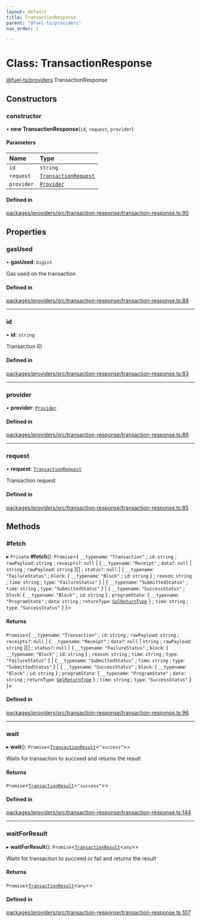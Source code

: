 ```yaml
---
layout: default
title: TransactionResponse
parent: "@fuel-ts/providers"
nav_order: 1

---
```


# Class: TransactionResponse

[@fuel-ts/providers](../index.md).TransactionResponse

## Constructors

### constructor

• **new TransactionResponse**(`id`, `request`, `provider`)

#### Parameters

| Name | Type |
| :------ | :------ |
| `id` | `string` |
| `request` | [`TransactionRequest`](../index.md#transactionrequest) |
| `provider` | [`Provider`](Provider.md) |

#### Defined in

[packages/providers/src/transaction-response/transaction-response.ts:90](https://github.com/FuelLabs/fuels-ts/blob/master/packages/providers/src/transaction-response/transaction-response.ts#L90)

## Properties

### gasUsed

• **gasUsed**: `bigint`

Gas used on the transaction

#### Defined in

[packages/providers/src/transaction-response/transaction-response.ts:88](https://github.com/FuelLabs/fuels-ts/blob/master/packages/providers/src/transaction-response/transaction-response.ts#L88)

___

### id

• **id**: `string`

Transaction ID

#### Defined in

[packages/providers/src/transaction-response/transaction-response.ts:83](https://github.com/FuelLabs/fuels-ts/blob/master/packages/providers/src/transaction-response/transaction-response.ts#L83)

___

### provider

• **provider**: [`Provider`](Provider.md)

#### Defined in

[packages/providers/src/transaction-response/transaction-response.ts:86](https://github.com/FuelLabs/fuels-ts/blob/master/packages/providers/src/transaction-response/transaction-response.ts#L86)

___

### request

• **request**: [`TransactionRequest`](../index.md#transactionrequest)

Transaction request

#### Defined in

[packages/providers/src/transaction-response/transaction-response.ts:85](https://github.com/FuelLabs/fuels-ts/blob/master/packages/providers/src/transaction-response/transaction-response.ts#L85)

## Methods

### #fetch

▸ `Private` **#fetch**(): `Promise`<{ `__typename`: ``"Transaction"`` ; `id`: `string` ; `rawPayload`: `string` ; `receipts?`: ``null`` \| { `__typename`: ``"Receipt"`` ; `data?`: ``null`` \| `string` ; `rawPayload`: `string`  }[] ; `status?`: ``null`` \| { `__typename`: ``"FailureStatus"`` ; `block`: { `__typename`: ``"Block"`` ; `id`: `string`  } ; `reason`: `string` ; `time`: `string` ; `type`: ``"FailureStatus"``  } \| { `__typename`: ``"SubmittedStatus"`` ; `time`: `string` ; `type`: ``"SubmittedStatus"``  } \| { `__typename`: ``"SuccessStatus"`` ; `block`: { `__typename`: ``"Block"`` ; `id`: `string`  } ; `programState`: { `__typename`: ``"ProgramState"`` ; `data`: `string` ; `returnType`: [`GqlReturnType`](../enums/internal-GqlReturnType.md)  } ; `time`: `string` ; `type`: ``"SuccessStatus"``  }  }\>

#### Returns

`Promise`<{ `__typename`: ``"Transaction"`` ; `id`: `string` ; `rawPayload`: `string` ; `receipts?`: ``null`` \| { `__typename`: ``"Receipt"`` ; `data?`: ``null`` \| `string` ; `rawPayload`: `string`  }[] ; `status?`: ``null`` \| { `__typename`: ``"FailureStatus"`` ; `block`: { `__typename`: ``"Block"`` ; `id`: `string`  } ; `reason`: `string` ; `time`: `string` ; `type`: ``"FailureStatus"``  } \| { `__typename`: ``"SubmittedStatus"`` ; `time`: `string` ; `type`: ``"SubmittedStatus"``  } \| { `__typename`: ``"SuccessStatus"`` ; `block`: { `__typename`: ``"Block"`` ; `id`: `string`  } ; `programState`: { `__typename`: ``"ProgramState"`` ; `data`: `string` ; `returnType`: [`GqlReturnType`](../enums/internal-GqlReturnType.md)  } ; `time`: `string` ; `type`: ``"SuccessStatus"``  }  }\>

#### Defined in

[packages/providers/src/transaction-response/transaction-response.ts:96](https://github.com/FuelLabs/fuels-ts/blob/master/packages/providers/src/transaction-response/transaction-response.ts#L96)

___

### wait

▸ **wait**(): `Promise`<[`TransactionResult`](../index.md#transactionresult)<``"success"``\>\>

Waits for transaction to succeed and returns the result

#### Returns

`Promise`<[`TransactionResult`](../index.md#transactionresult)<``"success"``\>\>

#### Defined in

[packages/providers/src/transaction-response/transaction-response.ts:144](https://github.com/FuelLabs/fuels-ts/blob/master/packages/providers/src/transaction-response/transaction-response.ts#L144)

___

### waitForResult

▸ **waitForResult**(): `Promise`<[`TransactionResult`](../index.md#transactionresult)<`any`\>\>

Waits for transaction to succeed or fail and returns the result

#### Returns

`Promise`<[`TransactionResult`](../index.md#transactionresult)<`any`\>\>

#### Defined in

[packages/providers/src/transaction-response/transaction-response.ts:107](https://github.com/FuelLabs/fuels-ts/blob/master/packages/providers/src/transaction-response/transaction-response.ts#L107)
